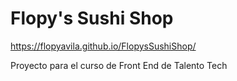# Flopy's Sushi Shop

https://flopyavila.github.io/FlopysSushiShop/

Proyecto para el curso de Front End de Talento Tech


